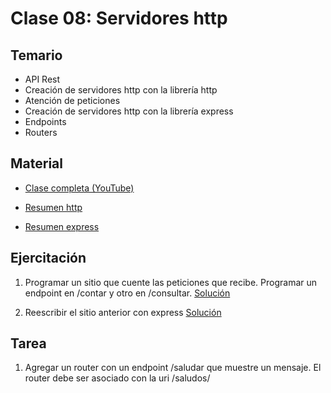 # Clase 08: Servidores http

## Temario
    
* API Rest
* Creación de servidores http con la librería http
* Atención de peticiones
* Creación de servidores http con la librería express
* Endpoints
* Routers

## Material
* [Clase completa (YouTube)](https://www.youtube.com/watch?v=6-ppHJsxz1U)

* [Resumen http](https://www.xmind.net/m/dxr82p)
* [Resumen express](https://www.xmind.net/m/PtidcD)

## Ejercitación

1. Programar un sitio que cuente las peticiones que recibe. Programar un endpoint en /contar y otro en /consultar.
[Solución](./sitio1.js)

2. Reescribir el sitio anterior con express
[Solución](./sitio2.js)

## Tarea

1. Agregar un router con un endpoint /saludar que muestre un mensaje. El router debe ser asociado con la uri /saludos/
